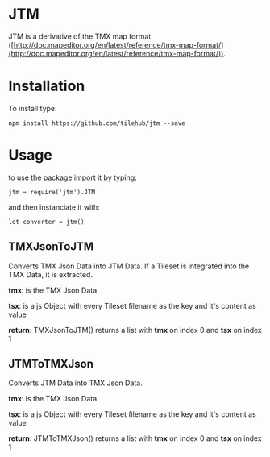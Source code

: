 # JTM

JTM is a derivative of the TMX map format ([http://doc.mapeditor.org/en/latest/reference/tmx-map-format/](http://doc.mapeditor.org/en/latest/reference/tmx-map-format/)).

# Installation

To install type:

```
npm install https://github.com/tilehub/jtm --save
```

# Usage

to use the package import it by typing:
```
jtm = require('jtm').JTM
```

and then instanciate it with:

```
let converter = jtm()
```

## TMXJsonToJTM
Converts TMX Json Data into JTM Data. If a Tileset is integrated into the TMX Data, it is extracted.

**tmx**: is the TMX Json Data

**tsx**: is a js Object with every Tileset filename as the key and it's content as value

**return**: TMXJsonToJTM() returns a list with **tmx** on index 0 and **tsx** on index 1

## JTMToTMXJson
Converts JTM Data into TMX Json Data.

**tmx**: is the TMX Json Data

**tsx**: is a js Object with every Tileset filename as the key and it's content as value

**return**: JTMToTMXJson() returns a list with **tmx** on index 0 and **tsx** on index 1

